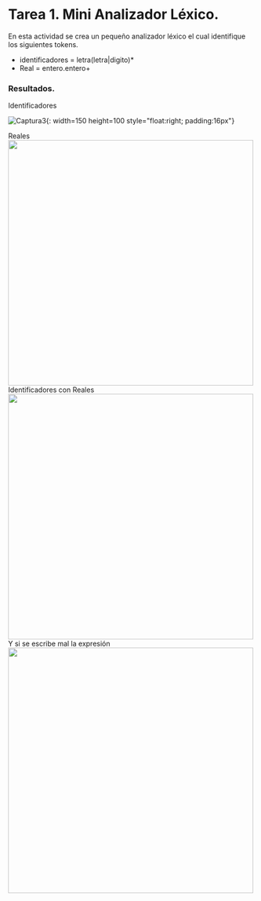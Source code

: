 # Tarea 1. Mini Analizador Léxico.

En esta actividad se crea un pequeño analizador léxico el cual identifique los siguientes tokens.

 - identificadores = letra(letra|digito)*
 - Real = entero.entero+ 
 
### Resultados.

Identificadores

![Captura3](https://user-images.githubusercontent.com/70926870/101233380-3b15dd80-367e-11eb-8445-a274132ffc2b.PNG){: width=150 height=100 style="float:right; padding:16px"}




Reales
<img align="left" src="https://user-images.githubusercontent.com/70926870/101233119-f9843300-367b-11eb-9841-694fc09f2743.PNG" width=500>




Identificadores con Reales
<img align="left" src="https://user-images.githubusercontent.com/70926870/101233132-086ae580-367c-11eb-865c-7493dbc5a678.PNG" width=500>




Y si se escribe mal la expresión
<img align="left" src="https://user-images.githubusercontent.com/70926870/101233148-1fa9d300-367c-11eb-9358-ebcf9d4db956.PNG" width=500>

